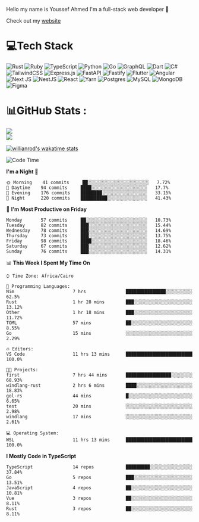 Hello my name is Youssef Ahmed I'm a full-stack web developer 👋

Check out my [website](https://youssefahmed.vercel.app)
 
# 💻Tech Stack

![Rust](https://img.shields.io/badge/rust-%23000000.svg?style=for-the-badge&logo=rust&logoColor=white) ![Ruby](https://img.shields.io/badge/ruby-%23CC342D.svg?style=for-the-badge&logo=ruby&logoColor=white) ![TypeScript](https://img.shields.io/badge/typescript-%23007ACC.svg?style=for-the-badge&logo=typescript&logoColor=white) ![Python](https://img.shields.io/badge/python-3670A0?style=for-the-badge&logo=python&logoColor=ffdd54) ![Go](https://img.shields.io/badge/go-%2300ADD8.svg?style=for-the-badge&logo=go&logoColor=white) ![GraphQL](https://img.shields.io/badge/-GraphQL-E10098?style=for-the-badge&logo=graphql&logoColor=white) ![Dart](https://img.shields.io/badge/dart-%230175C2.svg?style=for-the-badge&logo=dart&logoColor=white) ![C#](https://img.shields.io/badge/c%23-%23239120.svg?style=for-the-badge&logo=c-sharp&logoColor=white) ![TailwindCSS](https://img.shields.io/badge/tailwindcss-%2338B2AC.svg?style=for-the-badge&logo=tailwind-css&logoColor=white) ![Express.js](https://img.shields.io/badge/express.js-%23404d59.svg?style=for-the-badge&logo=express&logoColor=%2361DAFB) ![FastAPI](https://img.shields.io/badge/FastAPI-005571?style=for-the-badge&logo=fastapi) ![Fastify](https://img.shields.io/badge/fastify-%23000000.svg?style=for-the-badge&logo=fastify&logoColor=white) ![Flutter](https://img.shields.io/badge/Flutter-%2302569B.svg?style=for-the-badge&logo=Flutter&logoColor=white) ![Angular](https://img.shields.io/badge/angular-%23DD0031.svg?style=for-the-badge&logo=angular&logoColor=white) ![Next JS](https://img.shields.io/badge/Next-black?style=for-the-badge&logo=next.js&logoColor=white) ![NestJS](https://img.shields.io/badge/nestjs-%23E0234E.svg?style=for-the-badge&logo=nestjs&logoColor=white) ![React](https://img.shields.io/badge/react-%2320232a.svg?style=for-the-badge&logo=react&logoColor=%2361DAFB) ![Yarn](https://img.shields.io/badge/yarn-%232C8EBB.svg?style=for-the-badge&logo=yarn&logoColor=white) ![Postgres](https://img.shields.io/badge/postgres-%23316192.svg?style=for-the-badge&logo=postgresql&logoColor=white) ![MySQL](https://img.shields.io/badge/mysql-%2300f.svg?style=for-the-badge&logo=mysql&logoColor=white) ![MongoDB](https://img.shields.io/badge/MongoDB-%234ea94b.svg?style=for-the-badge&logo=mongodb&logoColor=white)     ![Figma](https://img.shields.io/badge/figma-%23F24E1E.svg?style=for-the-badge&logo=figma&logoColor=white)

# 📊GitHub Stats :

![](https://github-readme-stats.vercel.app/api?username=joetifa2003&theme=tokyonight&hide_border=false&include_all_commits=false&count_private=false)<br/>
![](https://github-readme-streak-stats.herokuapp.com/?user=joetifa2003&theme=tokyonight&hide_border=false)<br/>

[![willianrod's wakatime stats](https://github-readme-stats.vercel.app/api/wakatime?username=joetifa2003&layout=compact)](https://github.com/anuraghazra/github-readme-stats)
<!--START_SECTION:waka-->
![Code Time](http://img.shields.io/badge/Code%20Time-673%20hrs%2016%20mins-blue)

**I'm a Night 🦉** 

```text
🌞 Morning    41 commits     ██░░░░░░░░░░░░░░░░░░░░░░░   7.72% 
🌆 Daytime    94 commits     ████░░░░░░░░░░░░░░░░░░░░░   17.7% 
🌃 Evening    176 commits    ████████░░░░░░░░░░░░░░░░░   33.15% 
🌙 Night      220 commits    ██████████░░░░░░░░░░░░░░░   41.43%

```
📅 **I'm Most Productive on Friday** 

```text
Monday       57 commits     ██░░░░░░░░░░░░░░░░░░░░░░░   10.73% 
Tuesday      82 commits     ███░░░░░░░░░░░░░░░░░░░░░░   15.44% 
Wednesday    78 commits     ███░░░░░░░░░░░░░░░░░░░░░░   14.69% 
Thursday     73 commits     ███░░░░░░░░░░░░░░░░░░░░░░   13.75% 
Friday       98 commits     ████░░░░░░░░░░░░░░░░░░░░░   18.46% 
Saturday     67 commits     ███░░░░░░░░░░░░░░░░░░░░░░   12.62% 
Sunday       76 commits     ███░░░░░░░░░░░░░░░░░░░░░░   14.31%

```


📊 **This Week I Spent My Time On** 

```text
⌚︎ Time Zone: Africa/Cairo

💬 Programming Languages: 
Nim                      7 hrs               ███████████████░░░░░░░░░░   62.5% 
Rust                     1 hr 28 mins        ███░░░░░░░░░░░░░░░░░░░░░░   13.12% 
Other                    1 hr 18 mins        ███░░░░░░░░░░░░░░░░░░░░░░   11.72% 
TOML                     57 mins             ██░░░░░░░░░░░░░░░░░░░░░░░   8.55% 
Go                       15 mins             ░░░░░░░░░░░░░░░░░░░░░░░░░   2.29%

🔥 Editors: 
VS Code                  11 hrs 13 mins      █████████████████████████   100.0%

🐱‍💻 Projects: 
first                    7 hrs 44 mins       █████████████████░░░░░░░░   68.93% 
windlang-rust            2 hrs 6 mins        ████░░░░░░░░░░░░░░░░░░░░░   18.83% 
gol-rs                   44 mins             █░░░░░░░░░░░░░░░░░░░░░░░░   6.65% 
test                     20 mins             ░░░░░░░░░░░░░░░░░░░░░░░░░   2.98% 
windlang                 17 mins             ░░░░░░░░░░░░░░░░░░░░░░░░░   2.61%

💻 Operating System: 
WSL                      11 hrs 13 mins      █████████████████████████   100.0%

```

**I Mostly Code in TypeScript** 

```text
TypeScript               14 repos            █████████░░░░░░░░░░░░░░░░   37.84% 
Go                       5 repos             ███░░░░░░░░░░░░░░░░░░░░░░   13.51% 
JavaScript               4 repos             ██░░░░░░░░░░░░░░░░░░░░░░░   10.81% 
Vue                      3 repos             ██░░░░░░░░░░░░░░░░░░░░░░░   8.11% 
Rust                     3 repos             ██░░░░░░░░░░░░░░░░░░░░░░░   8.11%

```



<!--END_SECTION:waka-->
